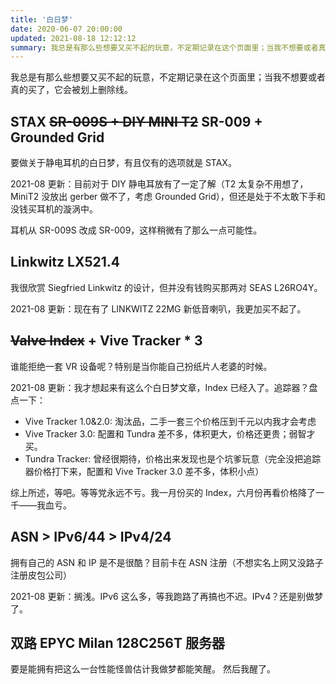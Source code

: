 ```yaml
---
title: '白日梦'
date: 2020-06-07 20:00:00
updated: 2021-08-18 12:12:12
summary: 我总是有那么些想要又买不起的玩意，不定期记录在这个页面里；当我不想要或者真的买了，它会被划上删除线。
---
```


我总是有那么些想要又买不起的玩意，不定期记录在这个页面里；当我不想要或者真的买了，它会被划上删除线。

<!-- more -->

## STAX ~~SR-009S + DIY MINI T2~~ SR-009 + Grounded Grid

要做关于静电耳机的白日梦，有且仅有的选项就是 STAX。

2021-08 更新：目前对于 DIY 静电耳放有了一定了解（T2 太复杂不用想了，MiniT2 没放出 gerber 做不了，考虑 Grounded Grid），但还是处于不太敢下手和没钱买耳机的漩涡中。

耳机从 SR-009S 改成 SR-009，这样稍微有了那么一点可能性。

## Linkwitz LX521.4

我很欣赏 Siegfried Linkwitz 的设计，但并没有钱购买那两对 SEAS L26RO4Y。

2021-08 更新：现在有了 LINKWITZ 22MG 新低音喇叭，我更加买不起了。

## ~~Valve Index~~ + Vive Tracker \* 3

谁能拒绝一套 VR 设备呢？特别是当你能自己扮纸片人老婆的时候。

2021-08 更新：我才想起来有这么个白日梦文章，Index 已经入了。追踪器？盘点一下：

- Vive Tracker 1.0&2.0: 淘汰品，二手一套三个价格压到千元以内我才会考虑
- Vive Tracker 3.0: 配置和 Tundra 差不多，体积更大，价格还更贵；弱智才买。
- Tundra Tracker: 曾经很期待，价格出来发现也是个坑爹玩意（完全没把追踪器价格打下来，配置和 Vive Tracker 3.0 差不多，体积小点）

综上所述，等吧。等等党永远不亏。我一月份买的 Index，六月份再看价格降了一千——我血亏。

## ASN > IPv6/44 > IPv4/24

拥有自己的 ASN 和 IP 是不是很酷？目前卡在 ASN 注册（不想实名上网又没路子注册皮包公司）

2021-08 更新：搁浅。IPv6 这么多，等我跑路了再搞也不迟。IPv4？还是别做梦了。

## 双路 EPYC Milan 128C256T 服务器

要是能拥有把这么一台性能怪兽估计我做梦都能笑醒。
然后我醒了。
